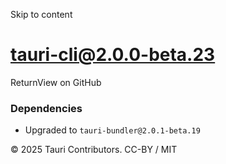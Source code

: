 Skip to content
# tauri-cli@2.0.0-beta.23
ReturnView on GitHub
### Dependencies
  * Upgraded to `tauri-bundler@2.0.1-beta.19`


© 2025 Tauri Contributors. CC-BY / MIT
